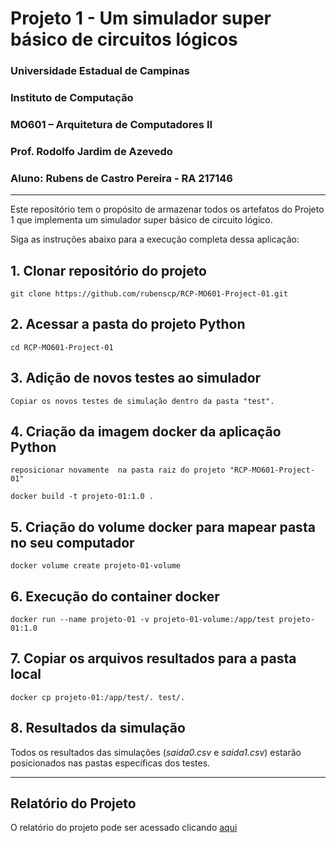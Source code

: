 # Projeto 1 - Um simulador super básico de circuitos lógicos

### Universidade Estadual de Campinas

### Instituto de Computação

### MO601 – Arquitetura de Computadores II

### Prof. Rodolfo Jardim de Azevedo

### Aluno: Rubens de Castro Pereira - RA 217146

___

Este repositório tem o propósito de armazenar todos os artefatos do Projeto 1 que implementa 
um simulador super básico de circuito lógico.

<!-- This repository has the main aim to store the assignments of the discipline Computer Architecture II of the Computer Science Pos-graduation Course of the Institute of Computation of UNICAMP. -->

Siga as instruções abaixo para a execução completa dessa aplicação:

## 1. Clonar repositório do projeto

```
git clone https://github.com/rubenscp/RCP-MO601-Project-01.git
```
	
## 2. Acessar a pasta do projeto Python
	
```
cd RCP-MO601-Project-01
```
	
## 3. Adição de novos testes ao simulador

```
Copiar os novos testes de simulação dentro da pasta "test".
```

## 4. Criação da imagem docker da aplicação Python
	
```
reposicionar novamente  na pasta raiz do projeto "RCP-MO601-Project-01"
```
```
docker build -t projeto-01:1.0 .
```

## 5. Criação do volume docker para mapear pasta no seu computador

```
docker volume create projeto-01-volume
```

## 6. Execução do container docker

```
docker run --name projeto-01 -v projeto-01-volume:/app/test projeto-01:1.0
```
	
## 7. Copiar os arquivos resultados para a pasta local

```
docker cp projeto-01:/app/test/. test/.
```
    
## 8. Resultados da simulação


Todos os resultados das simulações (*saida0.csv* e *saida1.csv*) estarão posicionados nas pastas específicas dos testes.

___

## Relatório do Projeto

O relatório do projeto pode ser acessado clicando [aqui](https://github.com/rubenscp/RCP-MO601-Project-01/blob/main/relatorio.pdf)
